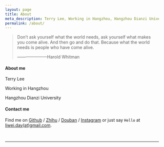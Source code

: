 ```yaml
---
layout: page
title: About
meta_description: Terry Lee, Working in Hangzhou, Hangzhou Dianzi University
permalink: /about/
---
```


>Don’t ask yourself what the world needs, ask yourself what makes you come alive. And then go and do that. Because what the world needs is people who have come alive.
>>———————Harold Whitman

#### About me
Terry Lee

Working in Hangzhou

Hangzhou Dianzi University

#### Contact me

Find me on [Github][github] / [Zhihu][Zhihu] / [Douban][douban] / [Instagram][instagram] or just say `Hello` at 
[liwei.day(at)gmail.com](mailto:liwei.day@gmail.com).


<br/>

***

<!-- 多说评论框 start -->
<div class="ds-thread" data-thread-key="/about" data-title="About" data-url="mindlee.com/about"></div>

[github]: https://github.com/welon
[twitter]: https://twitter.com/chinawelon
[douban]: http://www.douban.com/people/mindlee/
[zhihu]: http://www.zhihu.com/people/mindlee
[instagram]: https://instagram.com/i.liwei/

